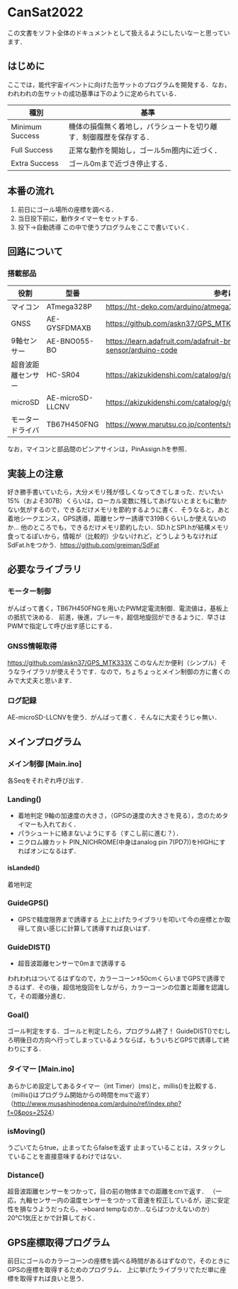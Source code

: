 # CanSat2022

この文書をソフト全体のドキュメントとして扱えるようにしたいなーと思っています．

## はじめに

ここでは，能代宇宙イベントに向けた缶サットのプログラムを開発する．なお，われわれの缶サットの成功基準は下のように定められている．

| 種別 | 基準 |
| ---- | ---- |
| Minimum Success | 機体の損傷無く着地し，パラシュートを切り離す．制御履歴を保存する． |
| Full Success | 正常な動作を開始し，ゴール5m圏内に近づく． |
| Extra Success | ゴール0mまで近づき停止する． |

## 本番の流れ

1. 前日にゴール場所の座標を調べる．
1. 当日投下前に，動作タイマーをセットする．
1. 投下→自動誘導
この中で使うプログラムをここで書いていく．

## 回路について

### 搭載部品

| 役割 | 型番 | 参考になるサイト |
| --- | --- | --- |
| マイコン | ATmega328P | <https://ht-deko.com/arduino/atmega328p.html> |
| GNSS | AE-GYSFDMAXB | <https://github.com/askn37/GPS_MTK333X> |
| 9軸センサー | AE-BNO055-BO | <https://learn.adafruit.com/adafruit-bno055-absolute-orientation-sensor/arduino-code> |
| 超音波距離センサー | HC-SR04 | <https://akizukidenshi.com/catalog/g/gM-11009/> |
| microSD | AE-microSD-LLCNV | <https://akizukidenshi.com/catalog/g/gK-14015/> |
| モータードライバ | TB67H450FNG | <https://www.marutsu.co.jp/contents/shop/marutsu/datasheet/TB67H450FNG.pdf> |

なお，マイコンと部品間のピンアサインは，PinAssign.hを参照．

## 実装上の注意

好き勝手書いていたら，大分メモリ残が怪しくなってきてしまった．だいたい15%（およそ307B）くらいは，ローカル変数に残してあげないとまともに動かない気がするので，できるだけメモリを節約するように書く．そうなると，あと着地シークエンス，GPS誘導，距離センサー誘導で319Bくらいしか使えないのか…
他のところでも，できるだけメモリ節約したい．SD.hとSPI.hが結構メモリ食ってるぽいから，情報が（比較的）少ないけれど，どうしようもなければSdFat.hをつかう．<https://github.com/greiman/SdFat>

## 必要なライブラリ

### モーター制御

がんばって書く，TB67H450FNGを用いたPWM定電流制御．電流値は，基板上の抵抗で決める．
前進，後進，ブレーキ，超信地旋回ができるように．早さはPWMで指定して呼び出す感じにする．

### GNSS情報取得

<https://github.com/askn37/GPS_MTK333X>
このなんだか便利（シンプル）そうなライブラリが使えそうです．なので，ちょちょっとメイン制御の方に書くのみで大丈夫と思います．

### ログ記録

AE-microSD-LLCNVを使う．がんばって書く．そんなに大変そうじゃ無い．

## メインプログラム

### メイン制御 [Main.ino]

各Seqをそれぞれ呼び出す．

### Landing()

- 着地判定
9軸の加速度の大きさ，（GPSの速度の大きさを見る），念のためタイマーも入れておく．
- パラシュートに絡まないようにする（すこし前に進む？）．
- ニクロム線カット
PIN_NICHROME(中身はanalog pin 7(PD7))をHIGHにすればオンになるはず．

#### isLanded()

着地判定

### GuideGPS()

- GPSで精度限界まで誘導する
上に上げたライブラリを叩いて今の座標とか取得して良い感じに計算して誘導すれば良いはず．

### GuideDIST()

- 超音波距離センサーで0mまで誘導する

われわれはついてるはずなので，カラーコーン±50cmくらいまでGPSで誘導できるはず．その後，超信地旋回をしながら，カラーコーンの位置と距離を認識して，その距離分進む．

### Goal()

ゴール判定をする．ゴールと判定したら，プログラム終了！
GuideDIST()でむしろ明後日の方向へ行ってしまっているようならば，もういちどGPSで誘導して終わりにする．

### タイマー [Main.ino]

あらかじめ設定してあるタイマー（int Timer）(ms)と，millis()を比較する．
（millis()はプログラム開始からの時間をmsで返す）（<http://www.musashinodenpa.com/arduino/ref/index.php?f=0&pos=2524>）

### isMoving()

うごいてたらtrue，止まってたらfalseを返す
止まっていることは，スタックしていることを直接意味するわけではない．

### Distance()

超音波距離センサーをつかって，目の前の物体までの距離をcmで返す．
（一応，九軸センサー内の温度センサーをつかって音速を校正しているが，逆に安定性を損なうようだったら，→board tempなのか…ならばつかえないのか）20℃1気圧とかで計算しておく．

## GPS座標取得プログラム

前日にゴールのカラーコーンの座標を調べる時間があるはずなので，そのときにGPSの座標を取得するためのプログラム．
上に挙げたライブラリでただ単に座標を取得すれば良いと思う．
